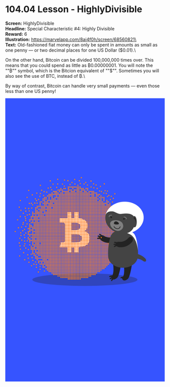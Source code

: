 # 104.04 Lesson - HighlyDivisible

**Screen:** HighlyDivisible\
**Headline:** Special Characteristic #4: Highly Divisible\
**Reward:** 6\
**Illustration:** https://marvelapp.com/8ai4f0h/screen/68560821\
\
**Text:** Old-fashioned fiat money can only be spent in amounts as small as one penny — or two decimal places for one US Dollar ($0.01).\


On the other hand, Bitcoin can be divided 100,000,000 times over. This means that you could spend as little as ₿0.00000001. You will note the ""₿"" symbol, which is the Bitcion equivalent of ""$"". Sometimes you will also see the use of BTC, instead of ₿.\


By way of contrast, Bitcoin can handle very small payments — even those less than one US penny!

![](<../.gitbook/assets/image (17).png>)
